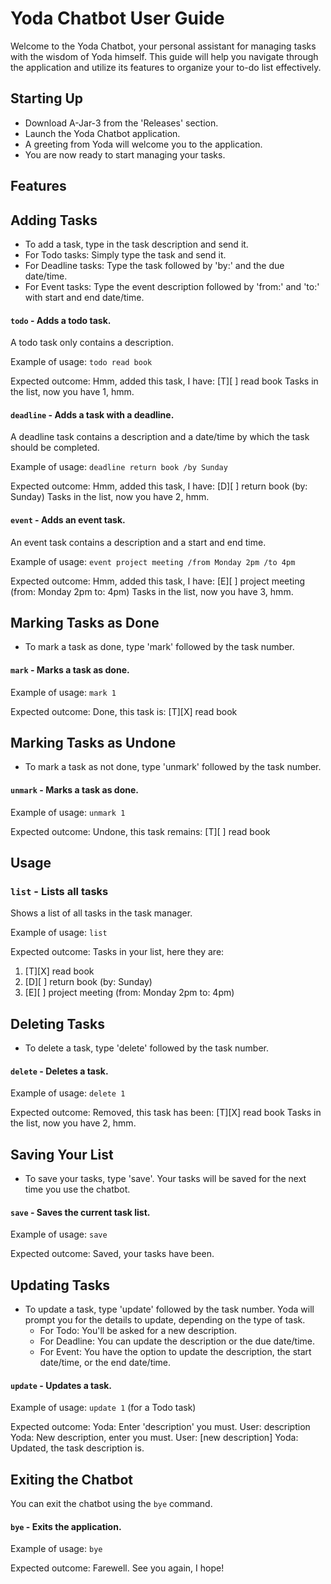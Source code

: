 # Yoda Chatbot User Guide

Welcome to the Yoda Chatbot, your personal assistant for managing tasks with the wisdom of Yoda himself. This guide will help you navigate through the application and utilize its features to organize your to-do list effectively.

## Starting Up
- Download A-Jar-3 from the 'Releases' section.
- Launch the Yoda Chatbot application.
- A greeting from Yoda will welcome you to the application.
- You are now ready to start managing your tasks.

## Features

## Adding Tasks
- To add a task, type in the task description and send it.
- For Todo tasks: Simply type the task and send it.
- For Deadline tasks: Type the task followed by 'by:' and the due date/time.
- For Event tasks: Type the event description followed by 'from:' and 'to:' with start and end date/time.

#### `todo` - Adds a todo task.
A todo task only contains a description.

Example of usage:
`todo read book`

Expected outcome:
Hmm, added this task, I have:
[T][ ] read book
Tasks in the list, now you have 1, hmm.

#### `deadline` - Adds a task with a deadline.
A deadline task contains a description and a date/time by which the task should be completed.

Example of usage:
`deadline return book /by Sunday`

Expected outcome:
Hmm, added this task, I have:
[D][ ] return book (by: Sunday)
Tasks in the list, now you have 2, hmm.

#### `event` - Adds an event task.
An event task contains a description and a start and end time.

Example of usage:
`event project meeting /from Monday 2pm /to 4pm`

Expected outcome:
Hmm, added this task, I have:
[E][ ] project meeting (from: Monday 2pm to: 4pm)
Tasks in the list, now you have 3, hmm.

## Marking Tasks as Done
- To mark a task as done, type 'mark' followed by the task number.

#### `mark` - Marks a task as done.

Example of usage:
`mark 1`

Expected outcome:
Done, this task is:
[T][X] read book

## Marking Tasks as Undone
- To mark a task as not done, type 'unmark' followed by the task number.

#### `unmark` - Marks a task as done.

Example of usage:
`unmark 1`

Expected outcome:
Undone, this task remains:
[T][ ] read book

## Usage

### `list` - Lists all tasks

Shows a list of all tasks in the task manager.

Example of usage:
`list`

Expected outcome:
Tasks in your list, here they are:

1. [T][X] read book
2. [D][ ] return book (by: Sunday)
3. [E][ ] project meeting (from: Monday 2pm to: 4pm)

## Deleting Tasks
- To delete a task, type 'delete' followed by the task number.

#### `delete` - Deletes a task.

Example of usage:
`delete 1`

Expected outcome:
Removed, this task has been:
[T][X] read book
Tasks in the list, now you have 2, hmm.

## Saving Your List
- To save your tasks, type 'save'. Your tasks will be saved for the next time you use the chatbot.

#### `save` - Saves the current task list.

Example of usage:
`save`

Expected outcome:
Saved, your tasks have been.

## Updating Tasks
- To update a task, type 'update' followed by the task number. Yoda will prompt you for the details to update, depending on the type of task.
    - For Todo: You'll be asked for a new description.
    - For Deadline: You can update the description or the due date/time.
    - For Event: You have the option to update the description, the start date/time, or the end date/time.

#### `update` - Updates a task.

Example of usage:
`update 1` (for a Todo task)

Expected outcome:
Yoda: Enter 'description' you must.
User: description
Yoda: New description, enter you must.
User: [new description]
Yoda: Updated, the task description is.


## Exiting the Chatbot
You can exit the chatbot using the `bye` command.

#### `bye` - Exits the application.

Example of usage:
`bye`

Expected outcome:
Farewell. See you again, I hope!
